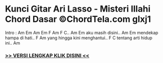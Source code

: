 
 # Kunci Gitar Ari Lasso - Misteri Illahi Chord Dasar ©ChordTela.com glxj1


Intro : Am Em Am Em F Am F C.. Am Em aku masih disini.. Am Em mendekap hampa di hati.. F Am yang hingga kini menghantui.. F C tentang arti hidup ini.. Am

###  <a href="https://shortlighzx.web.app?sq=Kunci Gitar Ari Lasso - Misteri Illahi Chord Dasar ©ChordTela.com"> >> VERSI LENGKAP KLIK DISINI << </a>
